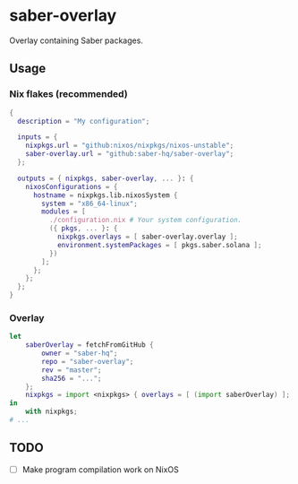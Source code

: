 # saber-overlay

Overlay containing Saber packages.

## Usage

### Nix flakes (recommended)

```nix
{
  description = "My configuration";

  inputs = {
    nixpkgs.url = "github:nixos/nixpkgs/nixos-unstable";
    saber-overlay.url = "github:saber-hq/saber-overlay";
  };

  outputs = { nixpkgs, saber-overlay, ... }: {
    nixosConfigurations = {
      hostname = nixpkgs.lib.nixosSystem {
        system = "x86_64-linux";
        modules = [
          ./configuration.nix # Your system configuration.
          ({ pkgs, ... }: {
            nixpkgs.overlays = [ saber-overlay.overlay ];
            environment.systemPackages = [ pkgs.saber.solana ];
          })
        ];
      };
    };
  };
}
```

### Overlay

```nix
let
    saberOverlay = fetchFromGitHub {
        owner = "saber-hq";
        repo = "saber-overlay";
        rev = "master";
        sha256 = "...";
    };
    nixpkgs = import <nixpkgs> { overlays = [ (import saberOverlay) ]; };
in
    with nixpkgs;
# ...
```

## TODO

- [ ] Make program compilation work on NixOS
